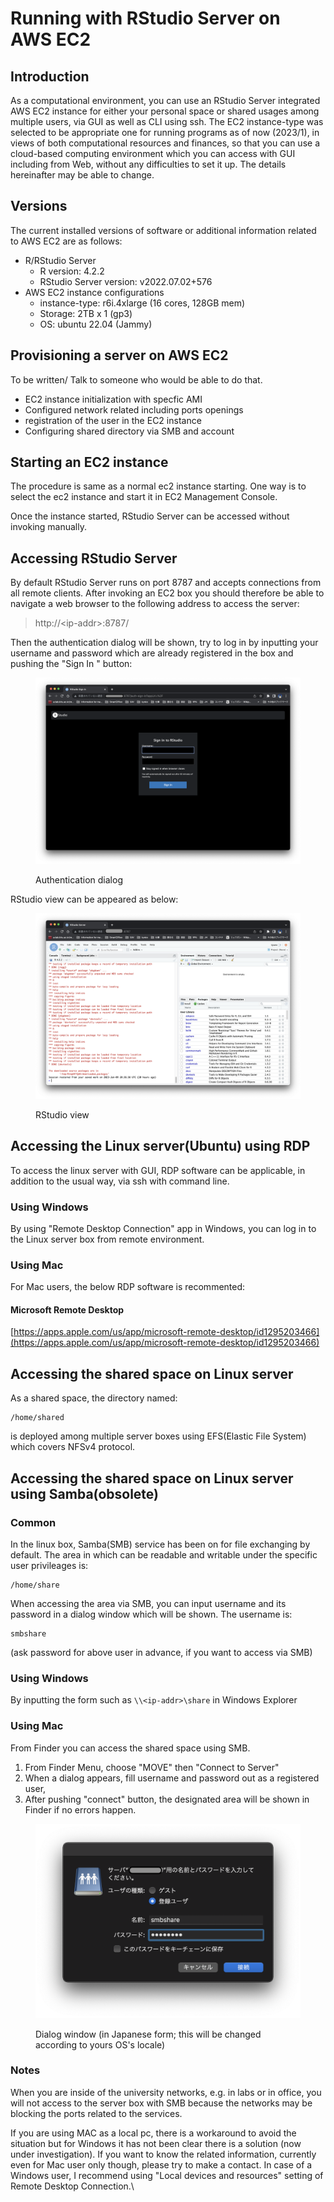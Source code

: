 # Running with RStudio Server on AWS EC2

## Introduction

As a computational environment, you can use an RStudio Server integrated AWS EC2 instance for either your personal space or shared usages among multiple users, via GUI as well as CLI using ssh.  The EC2 instance-type was selected to be appropriate one for running programs as of now (2023/1), in views of both computational resources and finances, so that you can use a cloud-based computing environment which you can access with GUI including  from Web, without any difficulties to set it up. The details hereinafter may be able to change.

## Versions

&#x20;The current installed versions of software or additional information related to AWS EC2 are as follows:

* R/RStudio Server
  * R version: 4.2.2
  * RStudio Server version: v2022.07.02+576
* AWS EC2 instance configurations
  * instance-type: r6i.4xlarge (16 cores, 128GB mem)&#x20;
  * Storage: 2TB x 1 (gp3)
  * OS: ubuntu 22.04 (Jammy)

## Provisioning a server on AWS EC2

To be written/ Talk to someone who would be able to do that.

* EC2 instance initialization with specfic AMI
* Configured network related including ports openings
* registration of the user in the EC2 instance
* Configuring shared directory via SMB and account&#x20;

## Starting an EC2 instance&#x20;

The procedure is same as a normal ec2 instance starting. One way is to select the ec2 instance and start it in EC2 Management Console.&#x20;

Once the instance started, RStudio Server can be accessed without invoking manually.&#x20;

## Accessing RStudio Server

By default RStudio Server runs on port 8787 and accepts connections from all remote clients. After invoking an EC2 box you should therefore be able to navigate a web browser to the following address to access the server:

> http://\<ip-addr>:8787/

Then the authentication dialog will be shown, try to log in by inputting your username and password which are already registered in the box and pushing the "Sign In " button:

<figure><img src="../../.gitbook/assets/スクリーンショット 2023-01-10 午後12.22.33.png" alt=""><figcaption><p>Authentication dialog</p></figcaption></figure>

RStudio view can be appeared as below:

<figure><img src="../../.gitbook/assets/スクリーンショット 2023-01-10 午後12.27.24.png" alt=""><figcaption><p>RStudio view</p></figcaption></figure>

## Accessing the Linux server(Ubuntu) using RDP

To access the linux server with GUI, RDP software can be applicable, in addition to the usual way, via ssh with command line.



### Using Windows

By using "Remote Desktop Connection" app in Windows, you can log in to the Linux server box from remote environment.

### Using Mac

For Mac users, the below RDP software is recommented:

#### **Microsoft Remote Desktop**

[https://apps.apple.com/us/app/microsoft-remote-desktop/id1295203466](https://apps.apple.com/us/app/microsoft-remote-desktop/id1295203466)

## Accessing the shared space on Linux server

As a shared space, the directory named:

```
/home/shared
```

is deployed among multiple server boxes using EFS(Elastic File System) which covers NFSv4 protocol. &#x20;

## Accessing the shared space on Linux server using Samba(obsolete)

### Common

In the linux box, Samba(SMB) service has been on for file exchanging by default. The area in which can be readable and writable under the specific user privileages is:

```
/home/share
```

When accessing the area via SMB, you can input username and its password in a dialog window which will be shown. The username is:

```
smbshare
```

&#x20;(ask password for above user in advance, if you want to access via SMB)

### Using Windows

By inputting the form such as `\\<ip-addr>\share` in Windows Explorer

### Using Mac

From Finder you can access the shared space using SMB.

1. From Finder Menu, choose "MOVE" then "Connect to Server"
2. When a dialog appears, fill username and password out as a registered user,&#x20;
3. After pushing "connect" button, the designated area will be shown in Finder if no errors happen.&#x20;

<figure><img src="../../.gitbook/assets/スクリーンショット 2023-01-09 午後2.06.45.png" alt=""><figcaption><p>Dialog window (in Japanese form; this will be changed according to yours OS's locale)</p></figcaption></figure>



### Notes

When you are inside of the university networks, e.g. in labs or in office, you will not access to the server box with SMB because the networks may be blocking the ports related to the services.

If you are using MAC as a local pc, there is a workaround to avoid the situation but for Windows it has not been clear there is a solution (now under investigation). If you want to know the related information, currently even for Mac user only though, please try to make a contact. In case of a Windows user, I recommend using "Local devices and resources" setting of Remote Desktop Connection.\


